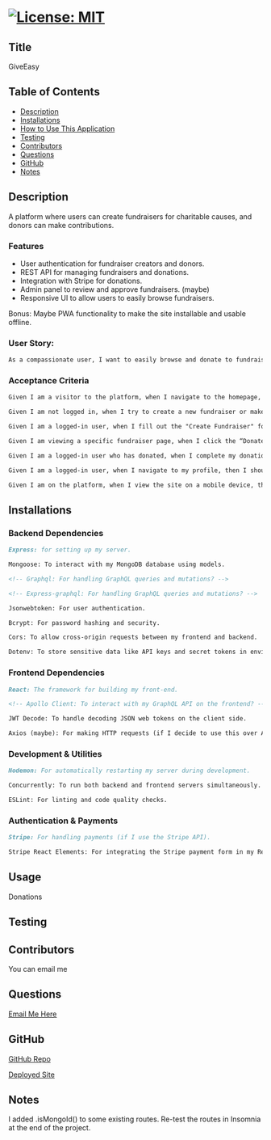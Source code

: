 # [![License: MIT](https://img.shields.io/badge/License-MIT-yellow.svg)](https://opensource.org/licenses/MIT)

## Title
GiveEasy

## Table of Contents
- [Description](#description)
- [Installations](#installations)
- [How to Use This Application](#usage)
- [Testing](#testing)
- [Contributors](#contributors)
- [Questions](#questions)
- [GitHub](#github)
- [Notes](#notes)

## Description

A platform where users can create fundraisers for charitable causes, and donors can make contributions.

### Features

- User authentication for fundraiser creators and donors.
- REST API for managing fundraisers and donations.
- Integration with Stripe for donations.
- Admin panel to review and approve fundraisers. (maybe)
- Responsive UI to allow users to easily browse fundraisers.

Bonus: Maybe PWA functionality to make the site installable and usable offline.

### User Story: 

```md
As a compassionate user, I want to easily browse and donate to fundraisers of my choice, so that I can support causes I care about and help them reach their fundraising goals.
```

### Acceptance Criteria

```md
Given I am a visitor to the platform, when I navigate to the homepage, then I should see a list of active fundraisers, each showing a title, description, current total, and donation goal.

Given I am not logged in, when I try to create a new fundraiser or make a donation, then I should be prompted to log in or create an account.

Given I am a logged-in user, when I fill out the "Create Fundraiser" form with a title, description, goal amount, and optional image, then I should see my new fundraiser appear on the homepage.

Given I am viewing a specific fundraiser page, when I click the “Donate” button and enter an amount, then I should be directed to Stripe to complete the donation securely.

Given I am a logged-in user who has donated, when I complete my donation, then I should see my donation reflected in the fundraiser's total, and my donation history should appear in my profile.

Given I am a logged-in user, when I navigate to my profile, then I should see a list of fundraisers I have created and donations I have made.

Given I am on the platform, when I view the site on a mobile device, then I should see a responsive and mobile-friendly layout that is easy to navigate.
```

## Installations

### Backend Dependencies
```md
Express: for setting up my server.

Mongoose: To interact with my MongoDB database using models.

<!-- Graphql: For handling GraphQL queries and mutations? -->

<!-- Express-graphql: For handling GraphQL queries and mutations? -->

Jsonwebtoken: For user authentication.

Bcrypt: For password hashing and security.

Cors: To allow cross-origin requests between my frontend and backend.

Dotenv: To store sensitive data like API keys and secret tokens in environment variables.
```

### Frontend Dependencies
```md
React: The framework for building my front-end.

<!-- Apollo Client: To interact with my GraphQL API on the frontend? -->

JWT Decode: To handle decoding JSON web tokens on the client side.

Axios (maybe): For making HTTP requests (if I decide to use this over Apollo).
```

### Development & Utilities
```md
Nodemon: For automatically restarting my server during development.

Concurrently: To run both backend and frontend servers simultaneously.

ESLint: For linting and code quality checks.
```

### Authentication & Payments
```md
Stripe: For handling payments (if I use the Stripe API).

Stripe React Elements: For integrating the Stripe payment form in my React frontend.
```

## Usage
Donations

## Testing

## Contributors
You can email me

## Questions
[Email Me Here](touya1313@hotmail.com)

## GitHub
[GitHub Repo](https://github.com/Gera1313)

[Deployed Site]()

## Notes

I added .isMongoId() to some existing routes. Re-test the routes in Insomnia at the end of the project. 